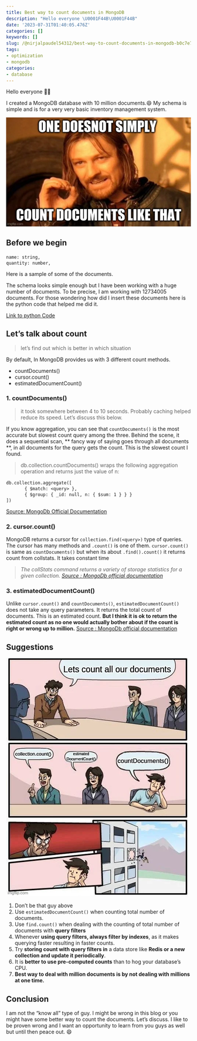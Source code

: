```yaml
---
title: Best way to count documents in MongoDB
description: "Hello everyone \U0001F44B\U0001F44B"
date: '2023-07-31T01:40:05.476Z'
categories: []
keywords: []
slug: /@nirjalpaudel54312/best-way-to-count-documents-in-mongodb-b0c7e7861286
tags:
- optimization
- mongodb
categories:
- database
---
```


Hello everyone 👋👋

I created a MongoDB database with 10 million documents.😄 My schema is simple and is for a very very basic inventory management system.

![](img/0__JogoK9GIXwjCikNF.webp)

## Before we begin
```
name: string,
quantity: number,
```
Here is a sample of some of the documents.

The schema looks simple enough but I have been working with a huge number of documents. To be precise, I am working with 12734005 documents. For those wondering how did I insert these documents here is the python code that helped me did it.

[Link to python Code](https://pastebin.com/8dmqMYc9)

## Let’s talk about count

> let’s find out which is better in which situation

By default, In MongoDB provides us with 3 different count methods.

*   countDocuments()
*   cursor.count()
*   estimatedDocumentCount()

### 1. countDocuments()

> it took somewhere between 4 to 10 seconds. Probably caching helped reduce its speed. Let’s discuss this below.

If you know aggregation, you can see that `countDocuments()` is the most accurate but slowest count query among the three. Behind the scene, it does a sequential scan, \*\* fancy way of saying goes through all documents \*\*, in all documents for the query gets the count. This is the slowest count I found.

> db.collection.countDocuments() wraps the following aggregation operation and returns just the value of n:
```
db.collection.aggregate([
       { $match: <query> },
       { $group: { _id: null, n: { $sum: 1 } } }
])
```
[Source: MongoDb Official Documentation](https://docs.mongodb.com/manual/reference/method/db.collection.countDocuments/)

### 2\. cursor.count()

MongoDB returns a cursor for `collection.find(<query>)` type of queries. The cursor has many methods and `.count()` is one of them. `cursor.count()` is same as `countDocuments()` but when its about `.find().count()` it returns count from collstats. It takes constant time

> _The collStats command returns a variety of storage statistics for a given collection._ [_Source : MongoDb official documentation_](https://docs.mongodb.com/manual/reference/command/collStats/)

### 3\. estimatedDocumentCount()

Unlike `cursor.count()` and `countDocuments()`, `estimatedDocumentCount()` does not take any query parameters. It returns the total count of documents. This is an estimated count. **But I think it is ok to return the estimated count as no one would actually bother about if the count is right or wrong up to million.** [Source : MongoDb official documentation](https://docs.mongodb.com/manual/reference/method/db.collection.estimatedDocumentCount/)

## Suggestions

![](img/0__v0VOFTfI0YYcrH1d.webp)

1.  Don’t be that guy above
2.  Use `estimatedDocumentCount()` when counting total number of documents.
3.  Use `find.count()` when dealing with the counting of total number of documents with **query filters**
4.  Whenever **using query filters, always filter by indexes**, as it makes querying faster resulting in faster counts.
5.  Try **storing count with query filters in** a data store like **Redis or a new collection and update it periodically**.
6.  It is **better to use pre-computed counts** than to hog your database’s CPU.
7.  **Best way to deal with million documents is by not dealing with millions at one time.**

## Conclusion

I am not the “know all” type of guy. I might be wrong in this blog or you might have some better way to count the documents. Let’s discuss. I like to be proven wrong and I want an opportunity to learn from you guys as well but until then peace out. 😄
